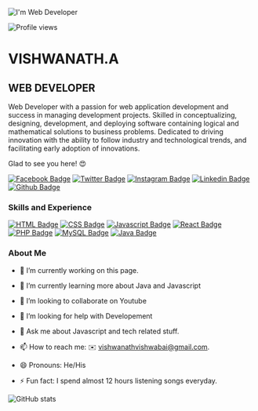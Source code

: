 ![I'm Web Developer](https://wallpaperaccess.com/full/1947431.jpg)

![Profile views](https://gpvc.arturio.dev/Vishwanath730) 










# VISHWANATH.A    

## WEB DEVELOPER

Web Developer with a passion for web application development and success in managing development projects. Skilled in conceptualizing, designing, development, and deploying software containing logical and mathematical solutions to business problems. Dedicated to driving innovation with the ability to follow industry and technological trends, and facilitating early adoption of innovations.


Glad to see you here! 😍 

[![Facebook Badge](https://img.shields.io/badge/Facebook-1877F2?style=for-the-badge&logo=facebook&logoColor=white&link=https://www.facebook.com/profile.php?id=100015966349198)](https://www.facebook.com/profile.php?id=100015966349198)
[![Twitter Badge](https://img.shields.io/badge/twitter-1DA1F2?style=for-the-badge&logo=twitter&logoColor=white&link=https://twitter.com/mr_vishwabai007?s=09)](https://twitter.com/vishwanath231)
[![Instagram Badge](https://img.shields.io/badge/Instagram-E4405F?style=for-the-badge&logo=instagram&logoColor=white)](https://instagram.com/vishwanath.official)
[![Linkedin Badge](https://img.shields.io/badge/LinkedIn-0077B5?style=for-the-badge&logo=linkedin&logoColor=white)](https://www.linkedin.com/in/vishwanath-a-2902a0197/)
[![Github Badge](https://img.shields.io/badge/GitHub-100000?style=for-the-badge&logo=github&logoColor=white)](https://github.com/vishwanath231)

### Skills and Experience

  [![HTML Badge](https://img.shields.io/badge/HTML5%20-%23E34F26.svg?&style=for-the-badge&logo=html5&logoColor=white)](https://www.w3schools.com/html/)
  [![CSS Badge](https://img.shields.io/badge/CSS3%20-%231572B6.svg?&style=for-the-badge&logo=css3&logoColor=white)](https://www.w3schools.com/css/)
  [![Javascript Badge](https://img.shields.io/badge/JAVASCRIPT%20-%23323330.svg?&style=for-the-badge&logo=javascript&logoColor=%23F7DF1E)](https://www.w3schools.com/js/DEFAULT.asp)
  [![React Badge](https://img.shields.io/badge/React-20232A?style=for-the-badge&logo=react&logoColor=61DAFB)](https://www.w3schools.com/react/default.asp)
  [![PHP Badge](https://img.shields.io/badge/PHP-777BB4?style=for-the-badge&logo=PHP&logoColor=white)](https://www.w3schools.com/php/)
  [![MySQL Badge](https://img.shields.io/badge/MySQL-00000F?style=for-the-badge&logo=mysql&logoColor=white)](https://www.w3schools.com/php/php_mysql_intro.asp)
  [![Java Badge](https://img.shields.io/badge/JAVA-%23ED8B00.svg?&style=for-the-badge&logo=java&logoColor=white)](https://www.w3schools.com/java/java_intro.asp)

### About Me

- 🔭 I’m currently working on this page. 

- 🌱 I’m currently learning more about Java and Javascript 

- 👯 I’m looking to collaborate on Youtube 

- 🤔 I’m looking for help with Developement 

- 💬 Ask me about Javascript and tech related stuff. 

- 📫 How to reach me: ✉️ vishwanathvishwabai@gmail.com.

- 😄 Pronouns: He/His 

- ⚡ Fun fact: I spend almost 12 hours listening songs everyday. 

![GitHub stats](https://github-readme-stats.vercel.app/api?username=Vishwanath730&show_icons=true)  

